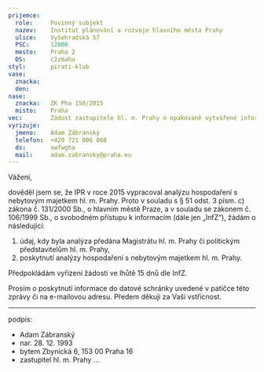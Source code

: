 ```yaml
---
prijemce: 
  role:     Povinný subjekt
  nazev:    Institut plánování a rozvoje hlavního města Prahy
  ulice:    Vyšehradská 57
  PSC:      12800
  mesto:    Praha 2
  DS:       c2zmahu
styl:       pirati-klub
vase:
  znacka:
  den:
nase:
  znacka:   ZK Pha 150/2015
  misto:    Praha
vec:        Žádost zastupitele hl. m. Prahy o opakovaně vytvářené informace
vyrizuje:   
  jmeno:    Adam Zábranský
  telefon:  +420 721 006 868
  ds:       xwfwgha
  mail:     adam.zabransky@praha.eu
---
```


Vážení,

dověděl jsem se, že IPR v roce 2015 vypracoval analýzu hospodaření s nebytovým majetkem hl. m. Prahy. Proto v souladu s § 51 odst. 3 písm. c) zákona č. 131/2000 Sb., o hlavním městě Praze, a v souladu se zákonem č. 106/1999 Sb., o svobodném přístupu k informacím (dále jen „InfZ“), žádám o následující:

 1. údaj, kdy byla analýza předána Magistrátu hl. m. Prahy či politickým představitelům hl. m. Prahy,
 2. poskytnutí analýzy hospodaření s nebytovým majetkem hl. m. Prahy.

Předpokládám vyřízení žádosti ve lhůtě 15 dnů dle InfZ.

Prosím o poskytnutí informace do datové schránky uvedené v patičce této zprávy či na e-mailovou adresu. Předem děkuji za Vaši vstřícnost.

---
podpis: 
  - Adam Zábranský
  - nar. 28. 12. 1993
  - bytem Zbynická 6, 153 00 Praha 16
  - zastupitel hl. m. Prahy
...
